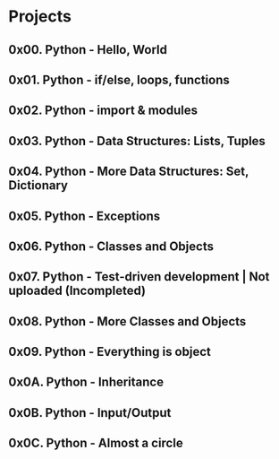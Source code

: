 # Projects

## 0x00. Python - Hello, World

## 0x01. Python - if/else, loops, functions

## 0x02. Python - import & modules

## 0x03. Python - Data Structures: Lists, Tuples

## 0x04. Python - More Data Structures: Set, Dictionary

## 0x05. Python - Exceptions

## 0x06. Python - Classes and Objects

## 0x07. Python - Test-driven development    |  Not uploaded (Incompleted)

## 0x08. Python - More Classes and Objects

## 0x09. Python - Everything is object

## 0x0A. Python - Inheritance

## 0x0B. Python - Input/Output

## 0x0C. Python - Almost a circle
